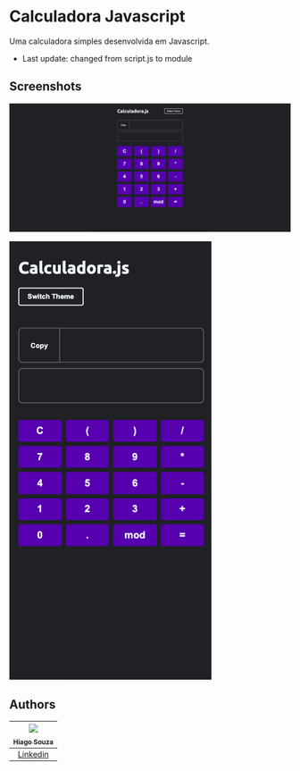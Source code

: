 
# Calculadora Javascript

Uma calculadora simples desenvolvida em Javascript.

- Last update: changed from script.js to module


## Screenshots

![Desktop View](./images/desktopView.png)

![Mobile View](./images/mobileView.png)
## Authors


| [<img src="https://avatars.githubusercontent.com/u/105474434?v=4" height="100px"><br><sub>Hiago Souza</sub>](https://github.com/ohiagosouza) |
| :---------------------------------------------------------------------------------------------------------------------------------------: |
|                                             [Linkedin](https://www.linkedin.com/in/ohiagosouza)

